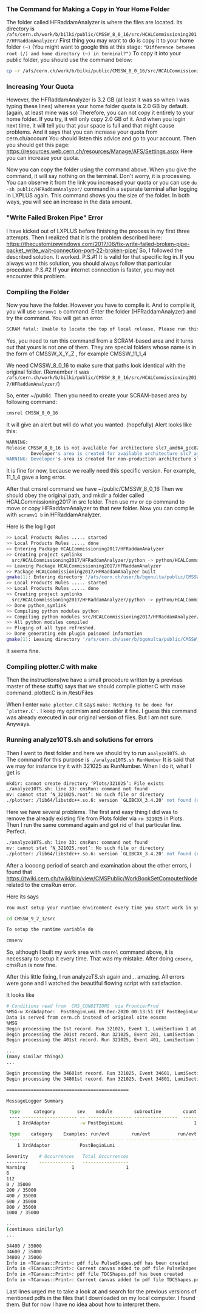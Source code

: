 ### The Command for Making a Copy in Your Home Folder

The folder called HFRaddamAnalyzer is where the files are located. Its directory is `/afs/cern.ch/work/b/bilki/public/CMSSW_8_0_16/src/HCALCommissioning2017/HFRaddamAnalyzer/`
First thing you may want to do is copy it to your home folder `(~)`
(You might want to google this at this stage: `"Difference between root (/) and home directory (~) in terminal?")`
To copy it into your public folder, you should use the command below:
```bash
cp -r /afs/cern.ch/work/b/bilki/public/CMSSW_8_0_16/src/HCALCommissioning2017/HFRaddamAnalyzer/ ~/public
```

### Increasing Your Quota

However, the HFRaddamAnalyzer is 3.2 GB (at least it was so when I was typing these lines) whereas your home folder quota is 2.0 GB by default. (again, at least mine was so) Therefore, you can not copy it entirely to your home folder. If you try, it will only copy 2.0 GB of it. And when you login next time, it will tell you that your space is full and that might cause problems. And it says that you can increase your quota from cern.ch/account 
You should listen this advice and go to your account. Then you should get this page: https://resources.web.cern.ch/resources/Manage/AFS/Settings.aspx
Here you can increase your quota. 

Now you can copy the folder using the command above. When you give the command, it will say nothing on the terminal. Don't worry, it is processing. You can observe it from the link you increased your quota or you can use ``du -sh public/HFRaddamAnalyzer/`` command in a separate terminal after logging in LXPLUS again. This command shows you the size of the folder. In both ways, you will see an increase in the data amount. 

### "Write Failed Broken Pipe" Error

I have kicked out of LXPLUS before finishing the process in my first three attempts. Then I realized that it is the problem described here: https://thecustomizewindows.com/2017/06/fix-write-failed-broken-pipe-packet_write_wait-connection-port-22-broken-pipe/
So, I followed the described solution. It worked. 
P.S.#1  It is valid for that specific log in. If you always want this solution, you should always follow that particular procedure.
P.S.#2  If your internet connection is faster, you may not encounter this problem.

### Compiling the Folder

Now you have the folder. However you have to compile it. And to compile it, you will use `scramv1 b` command. Enter the folder (HFRaddamAnalyzer) and try the command. You will get an error. 

```bash
SCRAM fatal: Unable to locate the top of local release. Please run this command from a SCRAM-based area.
```

Yes, you need to run this command from a SCRAM-based area and it turns out that yours is not one of them. They are special folders whose name is in the form of  CMSSW_X_Y_Z , for example CMSSW_11_1_4

We need CMSSW_8_0_16 to make sure that paths look identical with the original folder. (Remember it was `/afs/cern.ch/work/b/bilki/public/CMSSW_8_0_16/src/HCALCommissioning2017/HFRaddamAnalyzer/`)

So, enter ~/public. Then you need to create your SCRAM-based area by following command: 

```bash
cmsrel CMSSW_8_0_16
```

It will give an alert but will do what you wanted. (hopefully) 
Alert looks like this: 

```bash
WARNING:  
Release CMSSW_8_0_16 is not available for architecture slc7_amd64_gcc820.  
         Developer's area is created for available architecture slc7_amd64_gcc530.  
WARNING: Developer's area is created for non-production architecture slc7_amd64_gcc530. Production architecture for this release is slc6_amd64_gcc530.
```

It is fine for now, because we really need this specific version. For example, 11_1_4 gave a long error. 

After that cmsrel command we have ~/public/CMSSW_8_0_16
Then we should obey the original path, and mkdir a folder called HCALCommissioning2017 in src folder. Then use mv or cp command to move or copy HFRaddamAnalyzer to that new folder. Now you can compile with ``scramv1 b`` in HFRaddamAnalyzer. 

Here is the log I got

```bash
>> Local Products Rules ..... started
>> Local Products Rules ..... done
>> Entering Package HCALCommissioning2017/HFRaddamAnalyzer
>> Creating project symlinks
  src/HCALCommissioning2017/HFRaddamAnalyzer/python -> python/HCALCommissioning2017/HFRaddamAnalyzer
>> Leaving Package HCALCommissioning2017/HFRaddamAnalyzer
>> Package HCALCommissioning2017/HFRaddamAnalyzer built
gmake[1]: Entering directory '/afs/cern.ch/user/b/bgonulta/public/CMSSW_8_0_16'
>> Local Products Rules ..... started
>> Local Products Rules ..... done
>> Creating project symlinks
  src/HCALCommissioning2017/HFRaddamAnalyzer/python -> python/HCALCommissioning2017/HFRaddamAnalyzer
>> Done python_symlink
>> Compiling python modules python
>> Compiling python modules src/HCALCommissioning2017/HFRaddamAnalyzer/python
>> All python modules compiled
>> Pluging of all type refreshed.
>> Done generating edm plugin poisoned information
gmake[1]: Leaving directory '/afs/cern.ch/user/b/bgonulta/public/CMSSW_8_0_16'
```

It seems fine. 

### Compiling plotter.C with make

Then the instructions(we have a small procedure written by a previous master of these stuffs) says that we should compile plotter.C with make command. plotter.C is in /test/Files

When I enter ``make plotter.C`` it says ``make: Nothing to be done for `plotter.C'.``
I keep my optimism and consider it fine. I guess this command was already executed in our original version of files. But I am not sure. Anyways.

### Running analyze10TS.sh and solutions for errors

Then I went to /test folder and here we should try to run ``analyze10TS.sh``  
The command for this purpose is ``./analyze10TS.sh RunNumber``
It is said that we may for instance try it with 321025 as RunNumber. When I do it, what I get is

```bash
mkdir: cannot create directory ‘Plots/321025’: File exists
./analyze10TS.sh: line 33: cmsRun: command not found
mv: cannot stat ‘N_321025.root’: No such file or directory
./plotter: /lib64/libstdc++.so.6: version `GLIBCXX_3.4.20' not found (required by ./plotter)
```

Here we have several problems. The first and easy thing I did was to remove the already existing file from Plots folder via ``rm 321025`` in Plots. Then I run the same command again and got rid of that particular line. Perfect.

```bash
./analyze10TS.sh: line 33: cmsRun: command not found
mv: cannot stat ‘N_321025.root’: No such file or directory
./plotter: /lib64/libstdc++.so.6: version `GLIBCXX_3.4.20' not found (required by ./plotter)
```

After a loooong period of search and examination about the other errors, I found that https://twiki.cern.ch/twiki/bin/view/CMSPublic/WorkBookSetComputerNode related to the cmsRun error. 

Here its says

```bash
You must setup your runtime environment every time you start work in your project area.

cd CMSSW_9_2_3/src

To setup the runtime variable do

cmsenv
```

So, although I built my work area with ``cmsrel`` command above, it is necessary to setup it every time. That was my mistake. After doing ``cmsenv``, cmsRun is now fine. 

After this little fixing, I run analyzeTS.sh again and... amazing. All errors were gone and I watched the beautiful flowing script with satisfaction. 

It looks like 

```bash
# Conditions read from  CMS_CONDITIONS  via FrontierProd 
%MSG-w XrdAdaptor:  PostBeginLumi 09-Dec-2020 00:13:51 CET PostBeginLumi
Data is served from cern.ch instead of original site eoscms
%MSG
Begin processing the 1st record. Run 321025, Event 1, LumiSection 1 at 09-Dec-2020 00:13:51.887 CET
Begin processing the 201st record. Run 321025, Event 201, LumiSection 1 at 09-Dec-2020 00:13:56.645 CET
Begin processing the 401st record. Run 321025, Event 401, LumiSection 1 at 09-Dec-2020 00:13:57.530 CET

...
(many similar things)
...

Begin processing the 34601st record. Run 321025, Event 34601, LumiSection 1 at 09-Dec-2020 00:15:01.767 CET
Begin processing the 34801st record. Run 321025, Event 34801, LumiSection 1 at 09-Dec-2020 00:15:02.260 CET

=============================================

MessageLogger Summary

 type     category        sev    module        subroutine        count    total
 ---- -------------------- -- ---------------- ----------------  -----    -----
    1 XrdAdaptor           -w PostBeginLumi                          1        1

 type    category    Examples: run/evt        run/evt          run/evt
 ---- -------------------- ---------------- ---------------- ----------------
    1 XrdAdaptor           PostBeginLumi                     

Severity    # Occurrences   Total Occurrences
--------    -------------   -----------------
Warning                 1                   1
6
112
0 / 35000
200 / 35000
400 / 35000
600 / 35000
800 / 35000
1000 / 35000

...
(continues similarly)
...

34400 / 35000
34600 / 35000
34800 / 35000
Info in <TCanvas::Print>: pdf file PulseShapes.pdf has been created
Info in <TCanvas::Print>: Current canvas added to pdf file PulseShapes.pdf
Info in <TCanvas::Print>: pdf file TDCShapes.pdf has been created
Info in <TCanvas::Print>: Current canvas added to pdf file TDCShapes.pdf
```

Last lines urged me to take a look at and search for the previous versions of mentioned pdfs in the files that I downloaded on my local computer. 
I found them. But for now I have no idea about how to interpret them.

